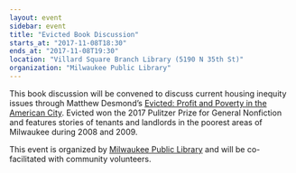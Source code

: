```yaml
---
layout: event
sidebar: event
title: "Evicted Book Discussion"
starts_at: "2017-11-08T18:30"
ends_at: "2017-11-08T19:30"
location: "Villard Square Branch Library (5190 N 35th St)"
organization: "Milwaukee Public Library"
---
```


This book discussion will be convened to discuss current housing inequity issues through Matthew Desmond’s [Evicted: Profit and Poverty in the American City](http://www.evictedbook.com). Evicted won the 2017 Pulitzer Prize for General Nonfiction and features stories of tenants and landlords in the poorest areas of Milwaukee during 2008 and 2009.

This event is organized by [Milwaukee Public Library](https://www.mpl.org) and will be co-facilitated with community volunteers.
